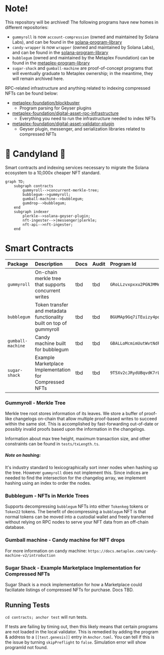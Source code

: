 # Note!

This repository will be archived! The following programs have new homes in different repositories:

- `gummyroll` is now `account-compression` (owned and maintained by Solana Labs), and can be found in the [solana-program-library](https://github.com/solana-labs/solana-program-library/tree/master/account-compression)
- `candy-wrapper` is now `wrapper` (owned and maintained by Solana Labs), and can be found in the [solana-program-library](https://github.com/solana-labs/solana-program-library/tree/master/account-compression/programs/wrapper)
- `bubblegum` (owned and maintained by the Metaplex Foundation) can be found in the [metaplex-program-library](https://github.com/metaplex-foundation/metaplex-program-library/tree/master/bubblegum)
- `sugar-shack` and `gumball-machine` are proof-of-concept programs that will eventually graduate to Metaplex ownership; in the meantime, they will remain archived here.

RPC-related infrastructure and anything related to indexing compressed NFTs can be found below:
- [metaplex-foundation/blockbuster](https://github.com/metaplex-foundation/blockbuster)
    - Program parsing for Geyser plugins
- [metaplex-foundation/digital-asset-rpc-infrastructure](https://github.com/metaplex-foundation/digital-asset-rpc-infrastructure)
    - Everything you need to run the infrastructure needed to index NFTs
- [metaplex-foundation/digital-asset-validator-plugin](https://github.com/metaplex-foundation/digital-asset-validator-plugin)
    - Geyser plugin, messenger, and serialization libraries related to compressed NFTs
# 🍬 Candyland 🍬

Smart contracts and indexing services necessary to migrate the Solana ecosystem to a 10,000x cheaper NFT standard.

```mermaid
graph TD;
    subgraph contracts
        gummyroll-->concurrent-merkle-tree;
        bubblegum-->gummyroll;
        gumball-machine-->bubblegum;
        gumdrop-->bubblegum;
    end
    subgraph indexer
        plerkle-->solana-geyser-plugin;
        nft-ingester-->|messenger|plerkle;
        nft-api-->nft-ingester;
    end
```

# Smart Contracts

| Package | Description | Docs | Audit | Program Id |
| :-- | :-- | :--| :-- | :-- |
| `gummyroll` | On-chain merkle tree that supports concurrent writes | tbd | tbd | `GRoLLzvxpxxu2PGNJMMeZPyMxjAUH9pKqxGXV9DGiceU` |
| `bubblegum` | Token transfer and metadata functionality built on top of gummyroll | tbd | tbd | `BGUMAp9Gq7iTEuizy4pqaxsTyUCBK68MDfK752saRPUY` |
| `gumball-machine` | Candy machine built for bubblegum | tbd | tbd | `GBALLoMcmimUutWvtNdFFGH5oguS7ghUUV6toQPppuTW` |
| `sugar-shack` | Example Marketplace Implementation for Compressed NFTs | tbd | tbd | `9T5Xv2cJRydUBqvdK7rLGuNGqhkA8sU8Yq1rGN7hExNK` |

### Gummyroll - Merkle Tree 

Merkle tree root stores information of its leaves. 
We store a buffer of proof-like changelogs on-chain that allow multiple proof-based writes to succeed within the same slot.
This is accomplished by fast-forwarding out-of-date or possibly invalid proofs based upon the information in the changelogs.


Information about max tree height, maximum transaction size, and other constraints can be found in `tests/txLength.ts`.

##### Note on hashing:
It's industry standard to lexicographically sort inner nodes when hashing up the tree. However `gummyroll` does not implement this. Since indices are needed to find the intersection for the changelog array, we implement hashing using an index to order the nodes.

### Bubblegum - NFTs in Merkle Trees

Supports decompressing `bubblegum` NFTs into either `Tokenkeg` tokens or `Token22` tokens.
The benefit of decompressing a `bubblegum` NFT is that normal tokens can be moved into a custodial wallet and freely transferred
without relying on RPC nodes to serve your NFT data from an off-chain database.

### Gumball machine - Candy machine for NFT drops
For more information on candy machine: `https://docs.metaplex.com/candy-machine-v2/introduction`

### Sugar Shack - Example Marketplace Implementation for Compressed NFTs
Sugar Shack is a mock implementation for how a Marketplace could faciliatate listings of compressed NFTs for purchase. Docs TBD.

## Running Tests

`cd contracts; anchor test` will run tests.

If tests are failing by timing out, then this likely means that certain programs are not loaded in the local validator.
This is remedied by adding the program & address to a `[[test.genesis]]` entry in `Anchor.toml`.
You can tell if this is the issue by turning `skipPreflight` to `false`. Simulation error will show programId not found.

